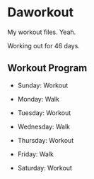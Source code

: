 # Daworkout

My workout files. Yeah.

Working out for 46 days.

## Workout Program

- Sunday: Workout
  
- Monday: Walk
  
- Tuesday: Workout
  
- Wednesday: Walk
  
- Thursday: Workout
  
- Friday: Walk
  
- Saturday: Workout
